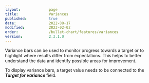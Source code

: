 ```yaml
---
layout:             page
title:              Variances
published:          true
date:               2022-08-17
modified:           2023-02-02
order:              /bullet-chart/features/variances
version:            2.3.1.0
---
```

Variance bars can be used to monitor progress towards a target or to highlight where results differ from expectations. This helps to better understand the data and identify possible areas for improvement.

To display variance bars, a target value needs to be connected to the ***Target for variance*** field.
